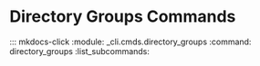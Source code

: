# Directory Groups Commands

::: mkdocs-click
    :module: _cli.cmds.directory_groups
    :command: directory_groups
    :list_subcommands:
